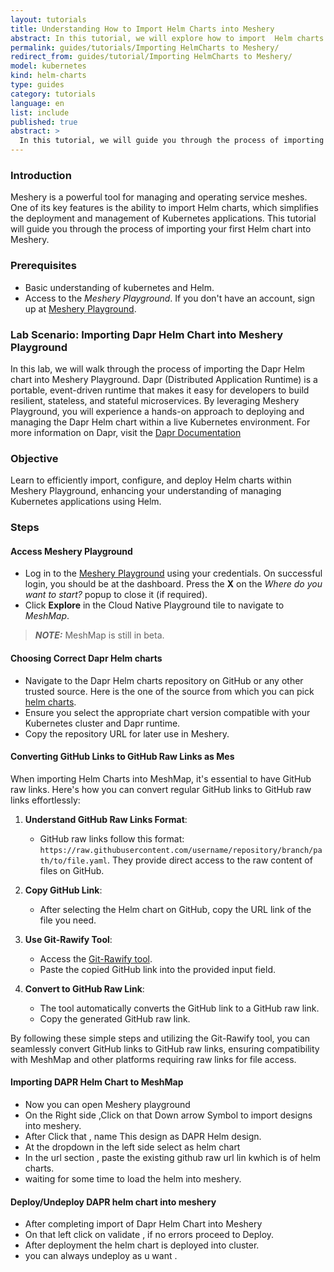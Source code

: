 ```yaml
---
layout: tutorials
title: Understanding How to Import Helm Charts into Meshery
abstract: In this tutorial, we will explore how to import  Helm charts using Meshery. Helm charts simplify the deployment and management of Kubernetes applications.
permalink: guides/tutorials/Importing HelmCharts to Meshery/
redirect_from: guides/tutorial/Importing HelmCharts to Meshery/
model: kubernetes
kind: helm-charts
type: guides
category: tutorials
language: en
list: include
published: true
abstract: >
  In this tutorial, we will guide you through the process of importing a Helm chart into Meshery. You will learn how to leverage Meshery's capabilities to manage your Kubernetes applications effectively using Helm charts.
---
```

### Introduction

Meshery is a powerful tool for managing and operating service meshes. One of its key features is the ability to import Helm charts, which simplifies the deployment and management of Kubernetes applications. This tutorial will guide you through the process of importing your first Helm chart into Meshery.

### Prerequisites

- Basic understanding of kubernetes and Helm.
- Access to the _Meshery Playground_. If you don't have an account, sign up at [Meshery Playground](https://play.meshery.io/).

### Lab Scenario: Importing Dapr Helm Chart into Meshery Playground

In this lab, we will walk through the process of importing the Dapr Helm chart into Meshery Playground. Dapr (Distributed Application Runtime) is a portable, event-driven runtime that makes it easy for developers to build resilient, stateless, and stateful microservices. By leveraging Meshery Playground, you will experience a hands-on approach to deploying and managing the Dapr Helm chart within a live Kubernetes environment.
For more information on Dapr, visit the [Dapr Documentation](https://docs.dapr.io/concepts/?_gl=1*1v6gt5w*_ga*MTc2MjAwNzU0OC4xNzE1NjA5MTE0*_ga_60C6Q1ETC1*MTcxNjM2MTUyOC4zLjAuMTcxNjM2MTUyOC4wLjAuMA..)

### Objective

Learn to efficiently import, configure, and deploy Helm charts within Meshery Playground, enhancing your understanding of managing Kubernetes applications using Helm.

### Steps

#### Access Meshery Playground

- Log in to the [Meshery Playground](https://meshery.layer5.io/) using your credentials. On successful login, you should be at the dashboard. Press the **X** on the _Where do you want to start?_ popup to close it (if required).
- Click **Explore** in the Cloud Native Playground tile to navigate to _MeshMap_.

> **_NOTE:_** MeshMap is still in beta.

#### Choosing Correct Dapr Helm charts

- Navigate to the Dapr Helm charts repository on GitHub or any other trusted source. Here is the one of the source from which you can pick [helm charts](https://github.com/jangocheng/dapr-helm-charts/tree/master).
- Ensure you select the appropriate chart version compatible with your Kubernetes cluster and Dapr runtime.
- Copy the repository URL for later use in Meshery.

#### Converting GitHub Links to GitHub Raw Links as Mes

When importing Helm Charts into MeshMap, it's essential to have GitHub raw links. Here's how you can convert regular GitHub links to GitHub raw links effortlessly:

1. **Understand GitHub Raw Links Format**:
   - GitHub raw links follow this format: `https://raw.githubusercontent.com/username/repository/branch/path/to/file.yaml`. They provide direct access to the raw 
     content of files on GitHub.

2. **Copy GitHub Link**:
   - After selecting the Helm chart on GitHub, copy the URL link of the file you need.

3. **Use Git-Rawify Tool**:
   - Access the [Git-Rawify tool](https://git-rawify.vercel.app/#convert).
   - Paste the copied GitHub link into the provided input field.

4. **Convert to GitHub Raw Link**:
   - The tool automatically converts the GitHub link to a GitHub raw link.
   - Copy the generated GitHub raw link.

By following these simple steps and utilizing the Git-Rawify tool, you can seamlessly convert GitHub links to GitHub raw links, ensuring compatibility with MeshMap and other platforms requiring raw links for file access.

#### Importing DAPR Helm Chart to MeshMap
- Now you can open Meshery playground
- On the Right side ,Click on that Down arrow Symbol to import designs into meshery.
- After Click that , name This design as DAPR Helm design.
- At the dropdown in the left side select as helm chart
- In the url section , paste the existing github raw url lin kwhich is of helm charts.
- waiting for some time to load the helm into meshery.
  

#### Deploy/Undeploy DAPR helm chart into meshery 
- After completing import of Dapr Helm Chart into Meshery
- On that left click on validate , if no errors proceed to Deploy.
- After deployment the helm chart is deployed into cluster.
- you can always undeploy as u want .

  

  




  


